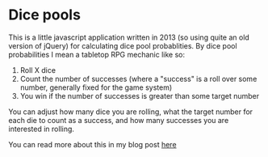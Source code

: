 # Dice pools
This is a little javascript application written in 2013 (so using quite an old version of jQuery) for calculating dice pool probablities. By dice pool probabilities I mean a tabletop RPG mechanic like so:

1. Roll X dice
1. Count the number of successes (where a "success" is a roll over some number, generally fixed for the game system)
1. You win if the number of successes is greater than some target number

You can adjust how many dice you are rolling, what the target number for each die to count as a success, and how many successes you are interested in rolling.

You can read more about this in my blog post [here](https://weaving-stories.blogspot.com/2013/05/dice-pools-probabilities.html)
